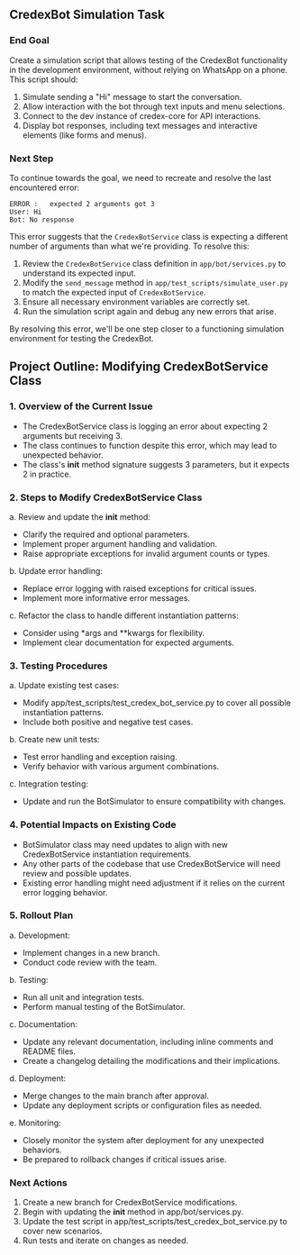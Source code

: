 ## CredexBot Simulation Task

### End Goal
Create a simulation script that allows testing of the CredexBot functionality in the development environment, without relying on WhatsApp on a phone. This script should:

1. Simulate sending a "Hi" message to start the conversation.
2. Allow interaction with the bot through text inputs and menu selections.
3. Connect to the dev instance of credex-core for API interactions.
4. Display bot responses, including text messages and interactive elements (like forms and menus).

### Next Step
To continue towards the goal, we need to recreate and resolve the last encountered error:

```
ERROR :   expected 2 arguments got 3
User: Hi
Bot: No response
```

This error suggests that the `CredexBotService` class is expecting a different number of arguments than what we're providing. To resolve this:

1. Review the `CredexBotService` class definition in `app/bot/services.py` to understand its expected input.
2. Modify the `send_message` method in `app/test_scripts/simulate_user.py` to match the expected input of `CredexBotService`.
3. Ensure all necessary environment variables are correctly set.
4. Run the simulation script again and debug any new errors that arise.

By resolving this error, we'll be one step closer to a functioning simulation environment for testing the CredexBot.

## Project Outline: Modifying CredexBotService Class

### 1. Overview of the Current Issue
- The CredexBotService class is logging an error about expecting 2 arguments but receiving 3.
- The class continues to function despite this error, which may lead to unexpected behavior.
- The class's __init__ method signature suggests 3 parameters, but it expects 2 in practice.

### 2. Steps to Modify CredexBotService Class
a. Review and update the __init__ method:
   - Clarify the required and optional parameters.
   - Implement proper argument handling and validation.
   - Raise appropriate exceptions for invalid argument counts or types.

b. Update error handling:
   - Replace error logging with raised exceptions for critical issues.
   - Implement more informative error messages.

c. Refactor the class to handle different instantiation patterns:
   - Consider using *args and **kwargs for flexibility.
   - Implement clear documentation for expected arguments.

### 3. Testing Procedures
a. Update existing test cases:
   - Modify app/test_scripts/test_credex_bot_service.py to cover all possible instantiation patterns.
   - Include both positive and negative test cases.

b. Create new unit tests:
   - Test error handling and exception raising.
   - Verify behavior with various argument combinations.

c. Integration testing:
   - Update and run the BotSimulator to ensure compatibility with changes.

### 4. Potential Impacts on Existing Code
- BotSimulator class may need updates to align with new CredexBotService instantiation requirements.
- Any other parts of the codebase that use CredexBotService will need review and possible updates.
- Existing error handling might need adjustment if it relies on the current error logging behavior.

### 5. Rollout Plan
a. Development:
   - Implement changes in a new branch.
   - Conduct code review with the team.

b. Testing:
   - Run all unit and integration tests.
   - Perform manual testing of the BotSimulator.

c. Documentation:
   - Update any relevant documentation, including inline comments and README files.
   - Create a changelog detailing the modifications and their implications.

d. Deployment:
   - Merge changes to the main branch after approval.
   - Update any deployment scripts or configuration files as needed.

e. Monitoring:
   - Closely monitor the system after deployment for any unexpected behaviors.
   - Be prepared to rollback changes if critical issues arise.

### Next Actions
1. Create a new branch for CredexBotService modifications.
2. Begin with updating the __init__ method in app/bot/services.py.
3. Update the test script in app/test_scripts/test_credex_bot_service.py to cover new scenarios.
4. Run tests and iterate on changes as needed.